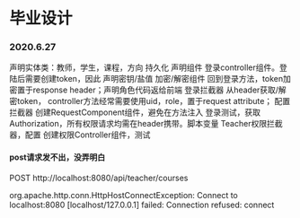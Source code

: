 # 毕业设计
### 2020.6.27
声明实体类：教师，学生，课程，方向
持久化
声明组件
登录controller组件。登陆后需要创建token，因此
声明密钥/盐值
加密/解密组件
回到登录方法，token加密置于response header；声明角色代码返给前端
登录拦截器
从header获取/解密token，
controller方法经常需要使用uid，role，置于request attribute；
配置拦截器
创建RequestComponent组件，避免在方法注入
登录测试，获取Authorization，所有权限请求均需在header携带。脚本变量
Teacher权限拦截器，配置
创建权限Controller组件，测试

#### post请求发不出，没弄明白
POST http://localhost:8080/api/teacher/courses

org.apache.http.conn.HttpHostConnectException: Connect to localhost:8080 [localhost/127.0.0.1] failed: Connection refused: connect



